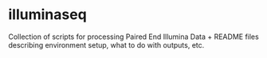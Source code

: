 # illuminaseq
Collection of scripts for processing Paired End Illumina Data + README files describing environment setup, what to do with outputs, etc.
